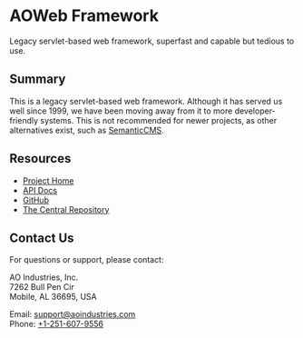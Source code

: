 # AOWeb Framework
Legacy servlet-based web framework, superfast and capable but tedious to use.

## Summary
This is a legacy servlet-based web framework.  Although it has served us well
since 1999, we have been moving away from it to more developer-friendly
systems.  This is not recommended for newer projects, as other alternatives
exist, such as [SemanticCMS](https://semanticcms.com/).

## Resources
* [Project Home](https://www.aoindustries.com/aoweb-framework/)
* [API Docs](https://www.aoindustries.com/aoweb-framework/apidocs/)
* [GitHub](https://github.com/aoindustries/aoweb-framework)
* [The Central Repository](http://search.maven.org/#search|gav|1|g:%22com.aoindustries%22%20AND%20a:%22aoweb-framework%22)


## Contact Us
For questions or support, please contact:

AO Industries, Inc.  
7262 Bull Pen Cir  
Mobile, AL 36695, USA  
  
Email: [support@aoindustries.com](mailto:support@aoindustries.com)  
Phone: [+1-251-607-9556](tel:+1-251-607-9556)

